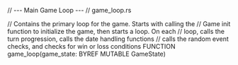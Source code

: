 // --- Main Game Loop ---
// game_loop.rs

// Contains the primary loop for the game. Starts with calling the
// Game init function to initialize the game, then starts a loop. On each
// loop, calls the turn progression, calls the date handling functions
// calls the random event checks, and checks for win or loss conditions
FUNCTION game_loop(game_state: BYREF MUTABLE GameState)